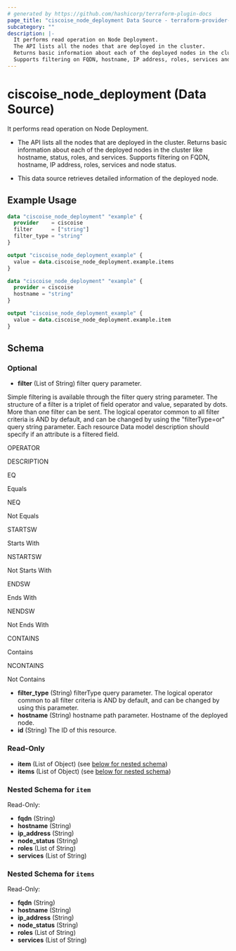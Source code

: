 ```yaml
---
# generated by https://github.com/hashicorp/terraform-plugin-docs
page_title: "ciscoise_node_deployment Data Source - terraform-provider-ciscoise"
subcategory: ""
description: |-
  It performs read operation on Node Deployment.
  The API lists all the nodes that are deployed in the cluster.
  Returns basic information about each of the deployed nodes in the cluster like hostname, status, roles, and services.
  Supports filtering on FQDN, hostname, IP address, roles, services and node status.This data source retrieves detailed information of the deployed node.
---
```


# ciscoise_node_deployment (Data Source)

It performs read operation on Node Deployment.

- The API lists all the nodes that are deployed in the cluster.
 Returns basic information about each of the deployed nodes in the cluster like hostname, status, roles, and services.
 Supports filtering on FQDN, hostname, IP address, roles, services and node status.

- This data source retrieves detailed information of the deployed node.

## Example Usage

```terraform
data "ciscoise_node_deployment" "example" {
  provider    = ciscoise
  filter      = ["string"]
  filter_type = "string"
}

output "ciscoise_node_deployment_example" {
  value = data.ciscoise_node_deployment.example.items
}

data "ciscoise_node_deployment" "example" {
  provider = ciscoise
  hostname = "string"
}

output "ciscoise_node_deployment_example" {
  value = data.ciscoise_node_deployment.example.item
}
```

<!-- schema generated by tfplugindocs -->
## Schema

### Optional

- **filter** (List of String) filter query parameter. 
 
 
 
Simple filtering
 is available through the filter query string parameter. The structure of a filter is a triplet of field operator and value, separated by dots. More than one filter can be sent. The logical operator common to all filter criteria is AND by default, and can be changed by using the 
"filterType=or"
 query string parameter. Each resource Data model description should specify if an attribute is a filtered field. 
 
 
 
 
 
OPERATOR
 
DESCRIPTION
 
 
 
 
 
EQ
 
Equals
 
 
 
NEQ
 
Not Equals
 
 
 
STARTSW
 
Starts With
 
 
 
NSTARTSW
 
Not Starts With
 
 
 
ENDSW
 
Ends With
 
 
 
NENDSW
 
Not Ends With
 
 
 
CONTAINS
 
Contains
 
 
 
NCONTAINS
 
Not Contains
- **filter_type** (String) filterType query parameter. The logical operator common to all filter criteria is AND by default, and can be changed by using this parameter.
- **hostname** (String) hostname path parameter. Hostname of the deployed node.
- **id** (String) The ID of this resource.

### Read-Only

- **item** (List of Object) (see [below for nested schema](#nestedatt--item))
- **items** (List of Object) (see [below for nested schema](#nestedatt--items))

<a id="nestedatt--item"></a>
### Nested Schema for `item`

Read-Only:

- **fqdn** (String)
- **hostname** (String)
- **ip_address** (String)
- **node_status** (String)
- **roles** (List of String)
- **services** (List of String)


<a id="nestedatt--items"></a>
### Nested Schema for `items`

Read-Only:

- **fqdn** (String)
- **hostname** (String)
- **ip_address** (String)
- **node_status** (String)
- **roles** (List of String)
- **services** (List of String)


